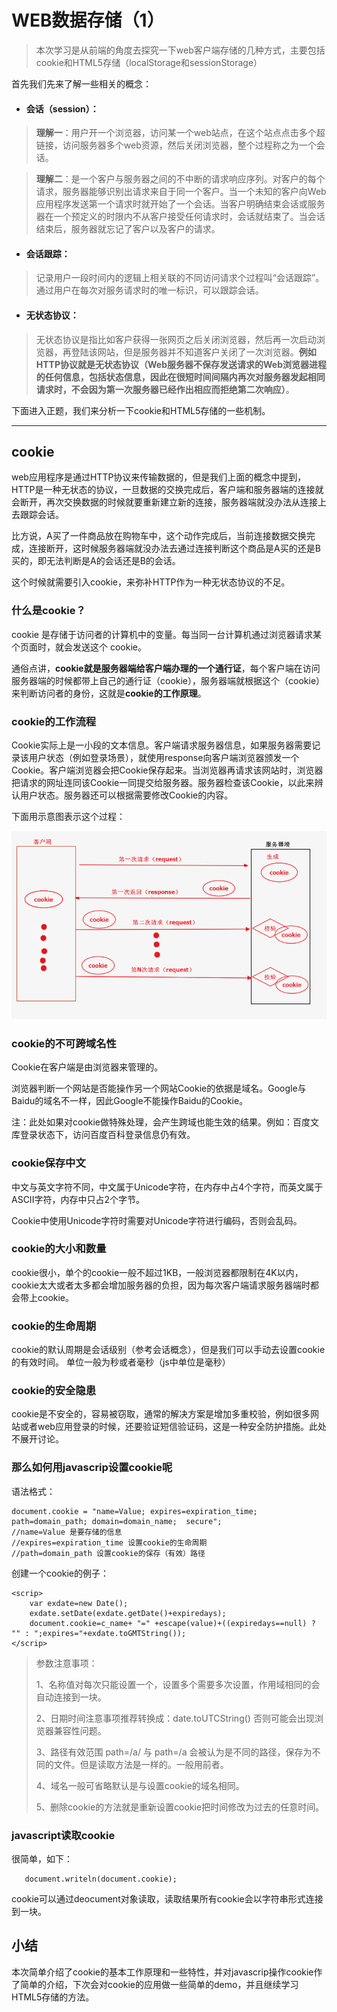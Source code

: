 # WEB数据存储（1）
> 本次学习是从前端的角度去探究一下web客户端存储的几种方式，主要包括cookie和HTML5存储（localStorage和sessionStorage）

首先我们先来了解一些相关的概念：
- #### 会话（session）：

>  **理解一**：用户开一个浏览器，访问某一个web站点，在这个站点点击多个超链接，访问服务器多个web资源，然后关闭浏览器，整个过程称之为一个会话。


> **理解二**：是一个客户与服务器之间的不中断的请求响应序列。对客户的每个请求，服务器能够识别出请求来自于同一个客户。当一个未知的客户向Web应用程序发送第一个请求时就开始了一个会话。当客户明确结束会话或服务器在一个预定义的时限内不从客户接受任何请求时，会话就结束了。当会话结束后，服务器就忘记了客户以及客户的请求。

- #### 会话跟踪：

> 记录用户一段时间内的逻辑上相关联的不同访问请求个过程叫“会话跟踪”。通过用户在每次对服务请求时的唯一标识，可以跟踪会话。

- #### 无状态协议：

 > 无状态协议是指比如客户获得一张网页之后关闭浏览器，然后再一次启动浏览器，再登陆该网站，但是服务器并不知道客户关闭了一次浏览器。**例如HTTP协议就是无状态协议（Web服务器不保存发送请求的Web浏览器进程的任何信息，包括状态信息，因此在很短时间间隔内再次对服务器发起相同请求时，不会因为第一次服务器已经作出相应而拒绝第二次响应）**。
 
 下面进入正题，我们来分析一下cookie和HTML5存储的一些机制。
 
 

---

 
 ## cookie
 web应用程序是通过HTTP协议来传输数据的，但是我们上面的概念中提到，HTTP是一种无状态的协议，一旦数据的交换完成后，客户端和服务器端的连接就会断开，再次交换数据的时候就要重新建立新的连接，服务器端就没办法从连接上去跟踪会话。
 
 比方说，A买了一件商品放在购物车中，这个动作完成后，当前连接数据交换完成，连接断开，这时候服务器端就没办法去通过连接判断这个商品是A买的还是B买的，即无法判断是A的会话还是B的会话。
 
 这个时候就需要引入cookie，来弥补HTTP作为一种无状态协议的不足。
 
 ### 什么是cookie？
 cookie 是存储于访问者的计算机中的变量。每当同一台计算机通过浏览器请求某个页面时，就会发送这个 cookie。
 
 通俗点讲，**cookie就是服务器端给客户端办理的一个通行证**，每个客户端在访问服务器端的时候都带上自己的通行证（cookie），服务器端就根据这个（cookie）来判断访问者的身份，这就是**cookie的工作原理**。
 
 ### cookie的工作流程
 
 Cookie实际上是一小段的文本信息。客户端请求服务器信息，如果服务器需要记录该用户状态（例如登录场景），就使用response向客户端浏览器颁发一个Cookie。客户端浏览器会把Cookie保存起来。当浏览器再请求该网站时，浏览器把请求的网址连同该Cookie一同提交给服务器。服务器检查该Cookie，以此来辨认用户状态。服务器还可以根据需要修改Cookie的内容。
 
 下面用示意图表示这个过程：
 
 ![image](https://github.com/Modest-hippo/JS_Learning/blob/master/webStorage/img/eg.png?raw=true)
 
 ### cookie的不可跨域名性
 
 Cookie在客户端是由浏览器来管理的。
 
 浏览器判断一个网站是否能操作另一个网站Cookie的依据是域名。Google与Baidu的域名不一样，因此Google不能操作Baidu的Cookie。
 
 注：此处如果对cookie做特殊处理，会产生跨域也能生效的结果。例如：百度文库登录状态下，访问百度百科登录信息仍有效。
 
 ### cookie保存中文
 
 中文与英文字符不同，中文属于Unicode字符，在内存中占4个字符，而英文属于ASCII字符，内存中只占2个字节。
 
 Cookie中使用Unicode字符时需要对Unicode字符进行编码，否则会乱码。
 
 ### cookie的大小和数量
 cookie很小，单个的cookie一般不超过1KB，一般浏览器都限制在4K以内，cookie太大或者太多都会增加服务器的负担，因为每次客户端请求服务器端时都会带上cookie。
 
 ### cookie的生命周期
 cookie的默认周期是会话级别（参考会话概念），但是我们可以手动去设置cookie的有效时间。 单位一般为秒或者毫秒（js中单位是毫秒）
 
 ### cookie的安全隐患
 cookie是不安全的，容易被窃取，通常的解决方案是增加多重校验，例如很多网站或者web应用登录的时候，还要验证短信验证码，这是一种安全防护措施。此处不展开讨论。
 
 ### 那么如何用javascrip设置cookie呢
 
 语法格式：
 
 
```
document.cookie = "name=Value; expires=expiration_time; path=domain_path; domain=domain_name;  secure";
//name=Value 是要存储的信息
//expires=expiration_time 设置cookie的生命周期
//path=domain_path 设置cookie的保存（有效）路径

```


创建一个cookie的例子：

```
<scrip>
    var exdate=new Date();
    exdate.setDate(exdate.getDate()+expiredays);
    document.cookie=c_name+ "=" +escape(value)+((expiredays==null) ? "" : ";expires="+exdate.toGMTString());
</scrip>
```



> 参数注意事项：
> 
> 1、名称值对每次只能设置一个，设置多个需要多次设置，作用域相同的会自动连接到一块。
> 
> 2、日期时间注意事项推荐转换成：date.toUTCString() 否则可能会出现浏览器兼容性问题。
> 
> 3、路径有效范围 path=/a/ 与 path=/a 会被认为是不同的路径，保存为不同的文件。但是读取方法是一样的。一般用前者。
> 
> 4、域名一般可省略默认是与设置cookie的域名相同。
> 
> 5、删除cookie的方法就是重新设置cookie把时间修改为过去的任意时间。

### javascript读取cookie

很简单，如下：


```
   document.writeln(document.cookie);

```
cookie可以通过deocument对象读取，读取结果所有cookie会以字符串形式连接到一块。

## 小结
本次简单介绍了cookie的基本工作原理和一些特性，并对javascrip操作cookie作了简单的介绍，下次会对cookie的应用做一些简单的demo，并且继续学习HTML5存储的方法。
